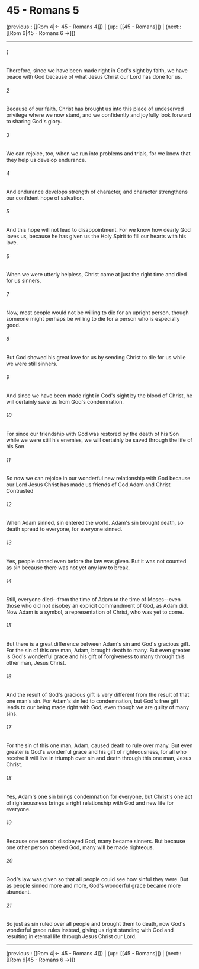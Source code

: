 # 45 - Romans 5

(previous:: [[Rom 4|← 45 - Romans 4]]) | (up:: [[45 - Romans]]) | (next:: [[Rom 6|45 - Romans 6 →]])

***


###### 1 
Therefore, since we have been made right in God's sight by faith, we have peace with God because of what Jesus Christ our Lord has done for us. 

###### 2 
Because of our faith, Christ has brought us into this place of undeserved privilege where we now stand, and we confidently and joyfully look forward to sharing God's glory. 

###### 3 
We can rejoice, too, when we run into problems and trials, for we know that they help us develop endurance. 

###### 4 
And endurance develops strength of character, and character strengthens our confident hope of salvation. 

###### 5 
And this hope will not lead to disappointment. For we know how dearly God loves us, because he has given us the Holy Spirit to fill our hearts with his love. 

###### 6 
When we were utterly helpless, Christ came at just the right time and died for us sinners. 

###### 7 
Now, most people would not be willing to die for an upright person, though someone might perhaps be willing to die for a person who is especially good. 

###### 8 
But God showed his great love for us by sending Christ to die for us while we were still sinners. 

###### 9 
And since we have been made right in God's sight by the blood of Christ, he will certainly save us from God's condemnation. 

###### 10 
For since our friendship with God was restored by the death of his Son while we were still his enemies, we will certainly be saved through the life of his Son. 

###### 11 
So now we can rejoice in our wonderful new relationship with God because our Lord Jesus Christ has made us friends of God.Adam and Christ Contrasted 

###### 12 
When Adam sinned, sin entered the world. Adam's sin brought death, so death spread to everyone, for everyone sinned. 

###### 13 
Yes, people sinned even before the law was given. But it was not counted as sin because there was not yet any law to break. 

###### 14 
Still, everyone died--from the time of Adam to the time of Moses--even those who did not disobey an explicit commandment of God, as Adam did. Now Adam is a symbol, a representation of Christ, who was yet to come. 

###### 15 
But there is a great difference between Adam's sin and God's gracious gift. For the sin of this one man, Adam, brought death to many. But even greater is God's wonderful grace and his gift of forgiveness to many through this other man, Jesus Christ. 

###### 16 
And the result of God's gracious gift is very different from the result of that one man's sin. For Adam's sin led to condemnation, but God's free gift leads to our being made right with God, even though we are guilty of many sins. 

###### 17 
For the sin of this one man, Adam, caused death to rule over many. But even greater is God's wonderful grace and his gift of righteousness, for all who receive it will live in triumph over sin and death through this one man, Jesus Christ. 

###### 18 
Yes, Adam's one sin brings condemnation for everyone, but Christ's one act of righteousness brings a right relationship with God and new life for everyone. 

###### 19 
Because one person disobeyed God, many became sinners. But because one other person obeyed God, many will be made righteous. 

###### 20 
God's law was given so that all people could see how sinful they were. But as people sinned more and more, God's wonderful grace became more abundant. 

###### 21 
So just as sin ruled over all people and brought them to death, now God's wonderful grace rules instead, giving us right standing with God and resulting in eternal life through Jesus Christ our Lord.

***

(previous:: [[Rom 4|← 45 - Romans 4]]) | (up:: [[45 - Romans]]) | (next:: [[Rom 6|45 - Romans 6 →]])
